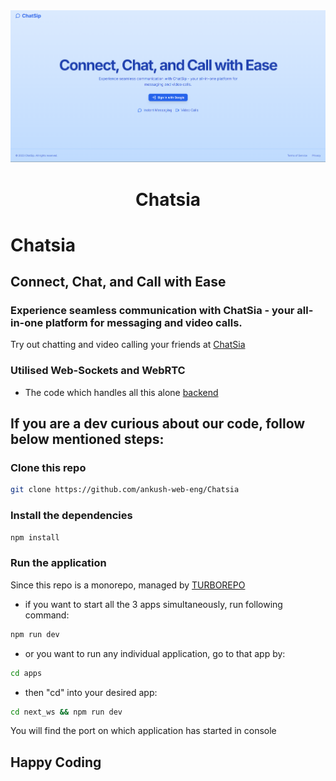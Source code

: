 <div align="center">
<img src = "/assets/landing.png">
<h1 align="center">Chatsia</h1>
</div>

# Chatsia

## Connect, Chat, and Call with Ease

### Experience seamless communication with ChatSia - your all-in-one platform for messaging and video calls.

Try out chatting and video calling your friends at [ChatSia](https://chat.ankushsingh.tech)

### Utilised Web-Sockets and WebRTC

- The code which handles all this alone [backend](https://github.com/ankush-web-eng/Chatsia/tree/master/apps/backend_ws)

## If you are a dev curious about our code, follow below mentioned steps:

### Clone this repo

```bash
git clone https://github.com/ankush-web-eng/Chatsia
```

### Install the dependencies

```bash
npm install
```

### Run the application

Since this repo is a monorepo, managed by [TURBOREPO](https://turbo.build)

- if you want to start all the 3 apps simultaneously, run following command:

```bash
npm run dev
```

- or you want to run any individual application, go to that app by:

```bash
cd apps
```

- then "cd" into your desired app:

```bash
cd next_ws && npm run dev
```

You will find the port on which application has started in console

## Happy Coding
